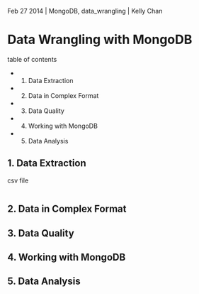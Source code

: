 Feb 27 2014 | MongoDB, data_wrangling | Kelly Chan
# Data Wrangling with MongoDB

table of contents
- 1. Data Extraction
- 2. Data in Complex Format
- 3. Data Quality
- 4. Working with MongoDB
- 5. Data Analysis

## 1. Data Extraction

csv file
```python
```


## 2. Data in Complex Format
## 3. Data Quality
## 4. Working with MongoDB
## 5. Data Analysis
